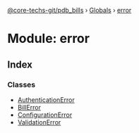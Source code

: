 [@core-techs-git/pdb_bills](../README.md) › [Globals](../globals.md) › [error](error.md)

# Module: error

## Index

### Classes

* [AuthenticationError](../classes/error.authenticationerror.md)
* [BillError](../classes/error.billerror.md)
* [ConfigurationError](../classes/error.configurationerror.md)
* [ValidationError](../classes/error.validationerror.md)
